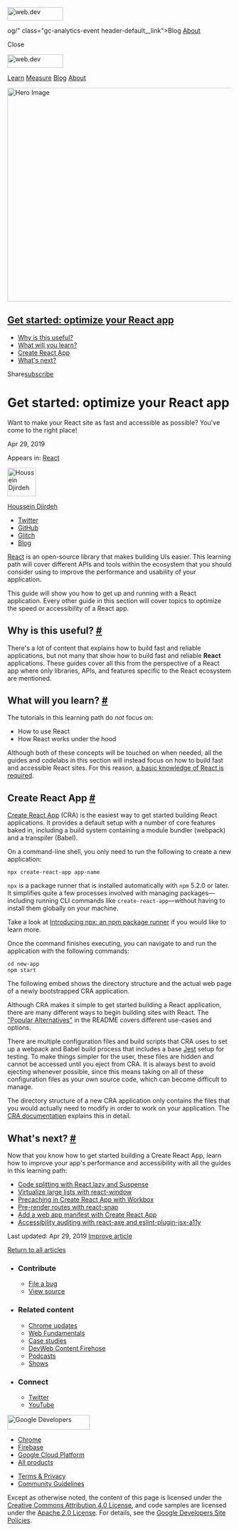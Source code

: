<a href="/" class="gc-analytics-event header-default__logo-link"><img src="/images/lockup.svg" alt="web.dev" class="header-default__logo" width="125" height="30" /></a>

og/" class="gc-analytics-event header-default__link">Blog</a> <a href="/about/" class="gc-analytics-event header-default__link">About</a>

<span class="w-tooltip">Close</span>

<a href="/" class="gc-analytics-event"><img src="/images/lockup.svg" alt="web.dev" class="drawer-default__logo" width="125" height="30" /></a>

<a href="/learn/" class="gc-analytics-event drawer-default__link">Learn</a> <a href="/measure/" class="gc-analytics-event drawer-default__link">Measure</a> <a href="/blog/" class="gc-analytics-event drawer-default__link">Blog</a> <a href="/about/" class="gc-analytics-event drawer-default__link">About</a>

<img src="https://web-dev.imgix.net/image/admin/seZsv5V8KU5oVlB7sO0b.jpg?auto=format" alt="Hero Image" class="w-hero w-hero--cover" sizes="100vw" srcset="https://web-dev.imgix.net/image/admin/seZsv5V8KU5oVlB7sO0b.jpg?auto=format&amp;w=200 200w, https://web-dev.imgix.net/image/admin/seZsv5V8KU5oVlB7sO0b.jpg?auto=format&amp;w=228 228w, https://web-dev.imgix.net/image/admin/seZsv5V8KU5oVlB7sO0b.jpg?auto=format&amp;w=260 260w, https://web-dev.imgix.net/image/admin/seZsv5V8KU5oVlB7sO0b.jpg?auto=format&amp;w=296 296w, https://web-dev.imgix.net/image/admin/seZsv5V8KU5oVlB7sO0b.jpg?auto=format&amp;w=338 338w, https://web-dev.imgix.net/image/admin/seZsv5V8KU5oVlB7sO0b.jpg?auto=format&amp;w=385 385w, https://web-dev.imgix.net/image/admin/seZsv5V8KU5oVlB7sO0b.jpg?auto=format&amp;w=439 439w, https://web-dev.imgix.net/image/admin/seZsv5V8KU5oVlB7sO0b.jpg?auto=format&amp;w=500 500w, https://web-dev.imgix.net/image/admin/seZsv5V8KU5oVlB7sO0b.jpg?auto=format&amp;w=571 571w, https://web-dev.imgix.net/image/admin/seZsv5V8KU5oVlB7sO0b.jpg?auto=format&amp;w=650 650w, https://web-dev.imgix.net/image/admin/seZsv5V8KU5oVlB7sO0b.jpg?auto=format&amp;w=741 741w, https://web-dev.imgix.net/image/admin/seZsv5V8KU5oVlB7sO0b.jpg?auto=format&amp;w=845 845w, https://web-dev.imgix.net/image/admin/seZsv5V8KU5oVlB7sO0b.jpg?auto=format&amp;w=964 964w, https://web-dev.imgix.net/image/admin/seZsv5V8KU5oVlB7sO0b.jpg?auto=format&amp;w=1098 1098w, https://web-dev.imgix.net/image/admin/seZsv5V8KU5oVlB7sO0b.jpg?auto=format&amp;w=1252 1252w, https://web-dev.imgix.net/image/admin/seZsv5V8KU5oVlB7sO0b.jpg?auto=format&amp;w=1428 1428w, https://web-dev.imgix.net/image/admin/seZsv5V8KU5oVlB7sO0b.jpg?auto=format&amp;w=1600 1600w" width="1600" height="480" />

## <a href="#get-started:-optimize-your-react-app" class="w-toc__header--link">Get started: optimize your React app</a>

- [Why is this useful?](#why-is-this-useful)
- [What will you learn?](#what-will-you-learn)
- [Create React App](#create-react-app)
- [What's next?](#what's-next)

Share<a href="/newsletter/" class="gc-analytics-event w-actions__fab w-actions__fab--subscribe"><span>subscribe</span></a>

# Get started: optimize your React app

Want to make your React site as fast and accessible as possible? You've come to the right place!

Apr 29, 2019

<span class="w-post-signpost__title">Appears in:</span> <a href="/react" class="w-post-signpost__link">React</a>

[<img src="https://web-dev.imgix.net/image/admin/BibySYHD7JweNcHZCCOe.jpg?auto=format&amp;fit=crop&amp;h=64&amp;w=64" alt="Houssein Djirdeh" class="w-author__image" sizes="(min-width: 64px) 64px, calc(100vw - 48px)" srcset="https://web-dev.imgix.net/image/admin/BibySYHD7JweNcHZCCOe.jpg?fit=crop&amp;h=64&amp;w=64&amp;auto=format&amp;dpr=1&amp;q=75, https://web-dev.imgix.net/image/admin/BibySYHD7JweNcHZCCOe.jpg?fit=crop&amp;h=64&amp;w=64&amp;auto=format&amp;dpr=2&amp;q=50 2x, https://web-dev.imgix.net/image/admin/BibySYHD7JweNcHZCCOe.jpg?fit=crop&amp;h=64&amp;w=64&amp;auto=format&amp;dpr=3&amp;q=35 3x, https://web-dev.imgix.net/image/admin/BibySYHD7JweNcHZCCOe.jpg?fit=crop&amp;h=64&amp;w=64&amp;auto=format&amp;dpr=4&amp;q=23 4x, https://web-dev.imgix.net/image/admin/BibySYHD7JweNcHZCCOe.jpg?fit=crop&amp;h=64&amp;w=64&amp;auto=format&amp;dpr=5&amp;q=20 5x" width="64" height="64" />](/authors/houssein/)

<a href="/authors/houssein/" class="w-author__name-link">Houssein Djirdeh</a>

- <a href="https://twitter.com/hdjirdeh" class="w-author__link">Twitter</a>
- <a href="https://github.com/housseindjirdeh" class="w-author__link">GitHub</a>
- <a href="https://glitch.com/@housseindjirdeh" class="w-author__link">Glitch</a>
- <a href="https://houssein.me/" class="w-author__link">Blog</a>

[React](https://reactjs.org/) is an open-source library that makes building UIs easier. This learning path will cover different APIs and tools within the ecosystem that you should consider using to improve the performance and usability of your application.

This guide will show you how to get up and running with a React application. Every other guide in this section will cover topics to optimize the speed or accessibility of a React app.

## Why is this useful? <a href="#why-is-this-useful" class="w-headline-link">#</a>

There's a lot of content that explains how to build fast and reliable applications, but not many that show how to build fast and reliable **React** applications. These guides cover all this from the perspective of a React app where only libraries, APIs, and features specific to the React ecosystem are mentioned.

## What will you learn? <a href="#what-will-you-learn" class="w-headline-link">#</a>

The tutorials in this learning path do _not_ focus on:

- How to use React
- How React works under the hood

Although both of these concepts will be touched on when needed, all the guides and codelabs in this section will instead focus on how to build fast and accessible React sites. For this reason, [a basic knowledge of React is required](https://reactjs.org/docs).

## Create React App <a href="#create-react-app" class="w-headline-link">#</a>

[Create React App](https://facebook.github.io/create-react-app/) (CRA) is the easiest way to get started building React applications. It provides a default setup with a number of core features baked in, including a build system containing a module bundler (webpack) and a transpiler (Babel).

On a command-line shell, you only need to run the following to create a new application:

    npx create-react-app app-name

`npx` is a package runner that is installed automatically with `npm` 5.2.0 or later. It simplifies quite a few processes involved with managing packages—including running CLI commands like `create-react-app`—without having to install them globally on your machine.

Take a look at [Introducing npx: an npm package runner](https://medium.com/@maybekatz/introducing-npx-an-npm-package-runner-55f7d4bd282b) if you would like to learn more.

Once the command finishes executing, you can navigate to and run the application with the following commands:

    cd new-app
    npm start

The following embed shows the directory structure and the actual web page of a newly bootstrapped CRA application.

Although CRA makes it simple to get started building a React application, there are many different ways to begin building sites with React. The ["Popular Alternatives"](https://github.com/facebook/create-react-app#popular-alternatives) in the README covers different use-cases and options.

There are multiple configuration files and build scripts that CRA uses to set up a webpack and Babel build process that includes a base [Jest](https://jestjs.io/) setup for testing. To make things simpler for the user, these files are hidden and cannot be accessed until you eject from CRA. It is always best to avoid ejecting whenever possible, since this means taking on all of these configuration files as your own source code, which can become difficult to manage.

The directory structure of a new CRA application only contains the files that you would actually need to modify in order to work on your application. The [CRA documentation](https://facebook.github.io/create-react-app/docs/folder-structure) explains this in detail.

## What's next? <a href="#what&#39;s-next" class="w-headline-link">#</a>

Now that you know how to get started building a Create React App, learn how to improve your app's performance and accessibility with all the guides in this learning path:

- [Code splitting with React.lazy and Suspense](/code-splitting-suspense)
- [Virtualize large lists with react-window](/virtualize-long-lists-react-window)
- [Precaching in Create React App with Workbox](/precache-with-workbox-react)
- [Pre-render routes with react-snap](/prerender-with-react-snap)
- [Add a web app manifest with Create React App](/add-manifest-react)
- [Accessibility auditing with react-axe and eslint-plugin-jsx-a11y](/accessibility-auditing-react)

<span class="w-mr--sm">Last updated: Apr 29, 2019 </span>[Improve article](https://github.com/GoogleChrome/web.dev/blob/master/src/site/content/en/react/get-started-optimize-react/index.md)

<a href="/react" class="gc-analytics-event w-article-navigation__link w-article-navigation__link--back w-article-navigation__link--single">Return to all articles</a>

- ### Contribute

  - <a href="https://github.com/GoogleChrome/web.dev/issues/new?assignees=&amp;labels=bug&amp;template=bug_report.md&amp;title=" class="w-footer__linkbox-link">File a bug</a>
  - <a href="https://github.com/googlechrome/web.dev" class="w-footer__linkbox-link">View source</a>

- ### Related content

  - <a href="https://blog.chromium.org/" class="w-footer__linkbox-link">Chrome updates</a>
  - <a href="https://developers.google.com/web/" class="w-footer__linkbox-link">Web Fundamentals</a>
  - <a href="https://developers.google.com/web/showcase/" class="w-footer__linkbox-link">Case studies</a>
  - <a href="https://devwebfeed.appspot.com/" class="w-footer__linkbox-link">DevWeb Content Firehose</a>
  - <a href="/podcasts/" class="w-footer__linkbox-link">Podcasts</a>
  - <a href="/shows/" class="w-footer__linkbox-link">Shows</a>

- ### Connect

  - <a href="https://www.twitter.com/ChromiumDev" class="w-footer__linkbox-link">Twitter</a>
  - <a href="https://www.youtube.com/user/ChromeDevelopers" class="w-footer__linkbox-link">YouTube</a>

<a href="https://developers.google.com/" class="w-footer__utility-logo-link"><img src="/images/lockup-color.png" alt="Google Developers" class="w-footer__utility-logo" width="185" height="33" /></a>

- <a href="https://developer.chrome.com/" class="w-footer__utility-link">Chrome</a>
- <a href="https://firebase.google.com/" class="w-footer__utility-link">Firebase</a>
- <a href="https://cloud.google.com/" class="w-footer__utility-link">Google Cloud Platform</a>
- <a href="https://developers.google.com/products" class="w-footer__utility-link">All products</a>

<!-- -->

- <a href="https://policies.google.com/" class="w-footer__utility-link">Terms &amp; Privacy</a>
- <a href="/community-guidelines/" class="w-footer__utility-link">Community Guidelines</a>

Except as otherwise noted, the content of this page is licensed under the [Creative Commons Attribution 4.0 License](https://creativecommons.org/licenses/by/4.0/), and code samples are licensed under the [Apache 2.0 License](https://www.apache.org/licenses/LICENSE-2.0). For details, see the [Google Developers Site Policies](https://developers.google.com/terms/site-policies).
